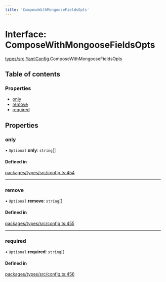 ```yaml
---
title: 'ComposeWithMongooseFieldsOpts'
---
```


# Interface: ComposeWithMongooseFieldsOpts

[types/src](../modules/types_src).[YamlConfig](../modules/types_src.YamlConfig).ComposeWithMongooseFieldsOpts

## Table of contents

### Properties

- [only](types_src.YamlConfig.ComposeWithMongooseFieldsOpts#only)
- [remove](types_src.YamlConfig.ComposeWithMongooseFieldsOpts#remove)
- [required](types_src.YamlConfig.ComposeWithMongooseFieldsOpts#required)

## Properties

### only

• `Optional` **only**: `string`[]

#### Defined in

[packages/types/src/config.ts:454](https://github.com/Urigo/graphql-mesh/blob/master/packages/types/src/config.ts#L454)

___

### remove

• `Optional` **remove**: `string`[]

#### Defined in

[packages/types/src/config.ts:455](https://github.com/Urigo/graphql-mesh/blob/master/packages/types/src/config.ts#L455)

___

### required

• `Optional` **required**: `string`[]

#### Defined in

[packages/types/src/config.ts:456](https://github.com/Urigo/graphql-mesh/blob/master/packages/types/src/config.ts#L456)
